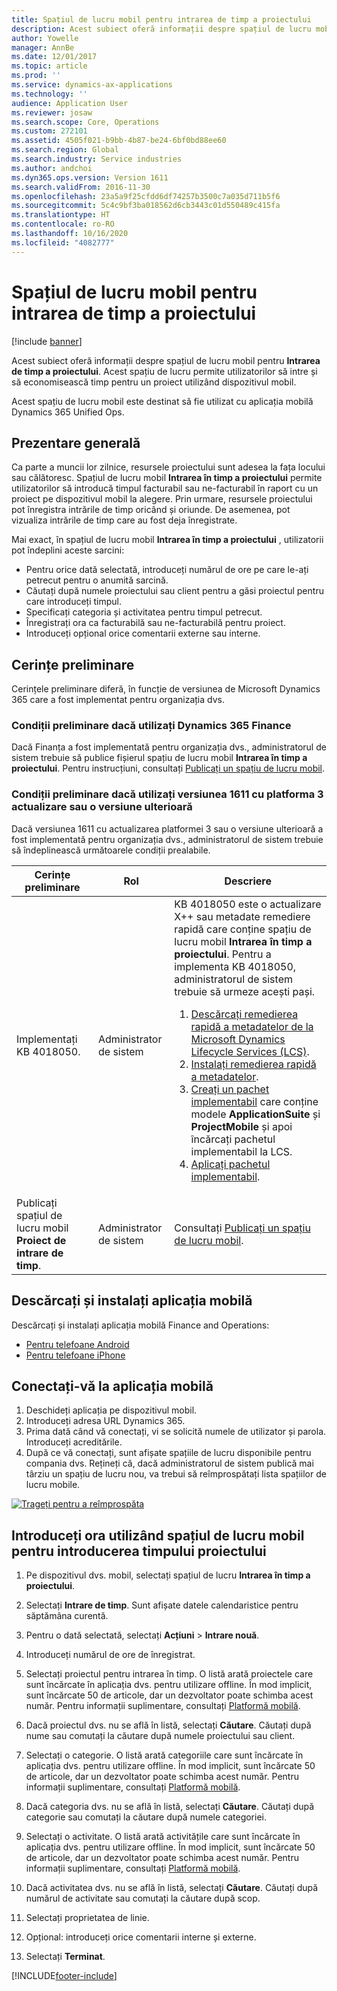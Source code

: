 ```yaml
---
title: Spațiul de lucru mobil pentru intrarea de timp a proiectului
description: Acest subiect oferă informații despre spațiul de lucru mobil pentru intrarea de timp a proiectului. Acest spațiu de lucru permite utilizatorilor să intre și să economisească timp pentru un proiect utilizând dispozitivul mobil.
author: Yowelle
manager: AnnBe
ms.date: 12/01/2017
ms.topic: article
ms.prod: ''
ms.service: dynamics-ax-applications
ms.technology: ''
audience: Application User
ms.reviewer: josaw
ms.search.scope: Core, Operations
ms.custom: 272101
ms.assetid: 4505f021-b9bb-4b87-be24-6bf0bd88ee60
ms.search.region: Global
ms.search.industry: Service industries
ms.author: andchoi
ms.dyn365.ops.version: Version 1611
ms.search.validFrom: 2016-11-30
ms.openlocfilehash: 23a5a9f25cfdd6df74257b3500c7a035d711b5f6
ms.sourcegitcommit: 5c4c9bf3ba018562d6cb3443c01d550489c415fa
ms.translationtype: HT
ms.contentlocale: ro-RO
ms.lasthandoff: 10/16/2020
ms.locfileid: "4082777"
---
```

# <a name="project-time-entry-mobile-workspace"></a>Spațiul de lucru mobil pentru intrarea de timp a proiectului

[!include [banner](../includes/banner.md)]

Acest subiect oferă informații despre spațiul de lucru mobil pentru **Intrarea de timp a proiectului**. Acest spațiu de lucru permite utilizatorilor să intre și să economisească timp pentru un proiect utilizând dispozitivul mobil.

Acest spațiu de lucru mobil este destinat să fie utilizat cu aplicația mobilă Dynamics 365 Unified Ops. 

## <a name="overview"></a>Prezentare generală
Ca parte a muncii lor zilnice, resursele proiectului sunt adesea la fața locului sau călătoresc. Spațiul de lucru mobil **Intrarea în timp a proiectului** permite utilizatorilor să introducă timpul facturabil sau ne-facturabil în raport cu un proiect pe dispozitivul mobil la alegere. Prin urmare, resursele proiectului pot înregistra intrările de timp oricând și oriunde. De asemenea, pot vizualiza intrările de timp care au fost deja înregistrate. 

Mai exact, în spațiul de lucru mobil **Intrarea în timp a proiectului** , utilizatorii pot îndeplini aceste sarcini:

-   Pentru orice dată selectată, introduceți numărul de ore pe care le-ați petrecut pentru o anumită sarcină.
-   Căutați după numele proiectului sau client pentru a găsi proiectul pentru care introduceți timpul.
-   Specificați categoria și activitatea pentru timpul petrecut.
-   Înregistrați ora ca facturabilă sau ne-facturabilă pentru proiect.
-   Introduceți opțional orice comentarii externe sau interne.

## <a name="prerequisites"></a>Cerințe preliminare
Cerințele preliminare diferă, în funcție de versiunea de Microsoft Dynamics 365 care a fost implementat pentru organizația dvs.

### <a name="prerequisites-if-you-use-dynamics-365-finance"></a>Condiții preliminare dacă utilizați Dynamics 365 Finance
Dacă Finanța a fost implementată pentru organizația dvs., administratorul de sistem trebuie să publice fișierul spațiu de lucru mobil **Intrarea în timp a proiectului**. Pentru instrucțiuni, consultați [Publicați un spațiu de lucru mobil](https://docs.microsoft.com/dynamics365/fin-ops-core/dev-itpro/mobile-apps/publish-mobile-workspace).

### <a name="prerequisites-if-you-use-version-1611-with-platform-update-3-or-later"></a>Condiții preliminare dacă utilizați versiunea 1611 cu platforma 3 actualizare sau o versiune ulterioară
Dacă versiunea 1611 cu actualizarea platformei 3 sau o versiune ulterioară a fost implementată pentru organizația dvs., administratorul de sistem trebuie să îndeplinească următoarele condiții prealabile. 

<table>
<thead>
<tr class="header">
<th>Cerințe preliminare</th>
<th>Rol</th>
<th>Descriere</th>
</tr>
</thead>
<tbody>
<tr class="odd">

<td>Implementați KB 4018050.</td>
<td>Administrator de sistem</td>
<td>KB 4018050 este o actualizare X++ sau metadate remediere rapidă care conține spațiu de lucru mobil <strong>Intrarea în timp a proiectului</strong>. Pentru a implementa KB 4018050, administratorul de sistem trebuie să urmeze acești pași.
<ol>
<li><a href="https://docs.microsoft.com/dynamics365/fin-ops-core/dev-itpro/migration-upgrade/download-hotfix-lcs">Descărcați remedierea rapidă a metadatelor de la Microsoft Dynamics Lifecycle Services (LCS)</a>.</li>
<li><a href="https://docs.microsoft.com/dynamics365/fin-ops-core/dev-itpro/migration-upgrade/install-metadata-hotfix-package">Instalați remedierea rapidă a metadatelor</a>.</li>
<li><a href="https://docs.microsoft.com/dynamics365/fin-ops-core/dev-itpro/deployment/create-apply-deployable-package">Creați un pachet implementabil</a> care conține modele <strong>ApplicationSuite</strong> și <strong>ProjectMobile</strong> și apoi încărcați pachetul implementabil la LCS.</li>
<li><a href="https://docs.microsoft.com/dynamics365/fin-ops-core/dev-itpro/deployment/apply-deployable-package-system">Aplicați pachetul implementabil</a>.</li>

</ol></td>
</tr>
<tr class="even">
<td>Publicați spațiul de lucru mobil <strong>Proiect de intrare de timp</strong>.</td>
<td>Administrator de sistem</td>
<td>Consultați <a href="https://docs.microsoft.com/dynamics365/fin-ops-core/dev-itpro/mobile-apps/publish-mobile-workspace">Publicați un spațiu de lucru mobil</a>.</td>
</tr>
</tbody>
</table>

## <a name="download-and-install-the-mobile-app"></a>Descărcați și instalați aplicația mobilă

Descărcați și instalați aplicația mobilă Finance and Operations:

-   [Pentru telefoane Android](https://go.microsoft.com/fwlink/?linkid=850662)
-   [Pentru telefoane iPhone](https://go.microsoft.com/fwlink/?linkid=850663)

## <a name="sign-in-to-the-mobile-app"></a>Conectați-vă la aplicația mobilă
1.  Deschideți aplicația pe dispozitivul mobil.
2.  Introduceți adresa URL Dynamics 365.
3.  Prima dată când vă conectați, vi se solicită numele de utilizator și parola. Introduceți acreditările.
4.  După ce vă conectați, sunt afișate spațiile de lucru disponibile pentru compania dvs. Rețineți că, dacă administratorul de sistem publică mai târziu un spațiu de lucru nou, va trebui să reîmprospătați lista spațiilor de lucru mobile.

[![Trageți pentru a reîmprospăta](./media/pull-to-refresh-list-of-workspaces-183x300.png)](./media/pull-to-refresh-list-of-workspaces.png)

## <a name="enter-time-by-using-the-project-time-entry-mobile-workspace"></a>Introduceți ora utilizând spațiul de lucru mobil pentru introducerea timpului proiectului
1.  Pe dispozitivul dvs. mobil, selectați spațiul de lucru **Intrarea în timp a proiectului**.
2.  Selectați **Intrare de timp**. Sunt afișate datele calendaristice pentru săptămâna curentă.
3.  Pentru o dată selectată, selectați **Acțiuni** &gt; **Intrare nouă**.
4.  Introduceți numărul de ore de înregistrat.
5.  Selectați proiectul pentru intrarea în timp. O listă arată proiectele care sunt încărcate în aplicația dvs. pentru utilizare offline. În mod implicit, sunt încărcate 50 de articole, dar un dezvoltator poate schimba acest număr. Pentru informații suplimentare, consultați [Platformă mobilă](https://docs.microsoft.com/dynamics365/fin-ops-core/dev-itpro/mobile-apps/mobile-app-home-page).
6.  Dacă proiectul dvs. nu se află în listă, selectați **Căutare**. Căutați după nume sau comutați la căutare după numele proiectului sau client.
7.  Selectați o categorie. O listă arată categoriile care sunt încărcate în aplicația dvs. pentru utilizare offline. În mod implicit, sunt încărcate 50 de articole, dar un dezvoltator poate schimba acest număr. Pentru informații suplimentare, consultați [Platformă mobilă](https://docs.microsoft.com/dynamics365/fin-ops-core/dev-itpro/mobile-apps/mobile-app-home-page).
8.  Dacă categoria dvs. nu se află în listă, selectați **Căutare**. Căutați după categorie sau comutați la căutare după numele categoriei.
9.  Selectați o activitate. O listă arată activitățile care sunt încărcate în aplicația dvs. pentru utilizare offline. În mod implicit, sunt încărcate 50 de articole, dar un dezvoltator poate schimba acest număr. Pentru informații suplimentare, consultați [Platformă mobilă](https://docs.microsoft.com/dynamics365/fin-ops-core/dev-itpro/mobile-apps/mobile-app-home-page).
10. Dacă activitatea dvs. nu se află în listă, selectați **Căutare**. Căutați după numărul de activitate sau comutați la căutare după scop.

11. Selectați proprietatea de linie.
12. Opțional: introduceți orice comentarii interne și externe.
13. Selectați **Terminat**.


[!INCLUDE[footer-include](../includes/footer-banner.md)]